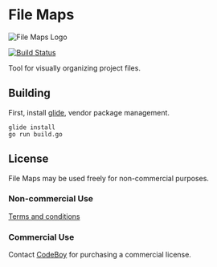 # File Maps

![File Maps Logo](https://codeboy.fi/filemaps_logo.png)

[![Build Status](https://travis-ci.org/filemaps/filemaps.svg?branch=master)](https://travis-ci.org/filemaps/filemaps)

Tool for visually organizing project files.

## Building

First, install [glide][2], vendor package management.

    glide install
    go run build.go

## License

File Maps may be used freely for non-commercial purposes.

### Non-commercial Use

[Terms and conditions][1]

### Commercial Use

Contact [CodeBoy][3] for purchasing a commercial license.

[1]: https://github.com/filemaps/filemaps/blob/master/LICENSE
[2]: https://github.com/Masterminds/glide
[3]: https://codeboy.fi
